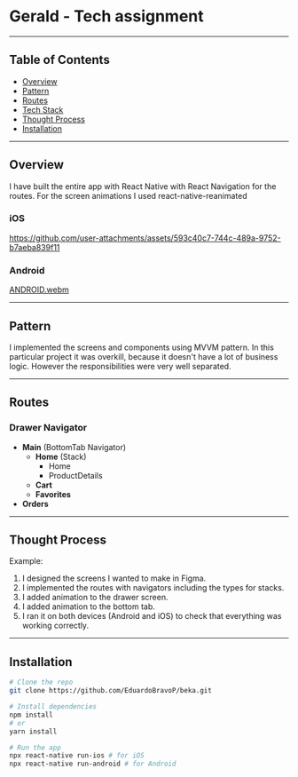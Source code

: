 # Gerald - Tech assignment

---

## Table of Contents
- [Overview](#overview)
- [Pattern](#Pattern)
- [Routes](#Routes)
- [Tech Stack](#tech-stack)
- [Thought Process](#Thought-Process)
- [Installation](#installation)

---

## Overview
I have built the entire app with React Native with React Navigation for the routes.
For the screen animations I used react-native-reanimated

### iOS
https://github.com/user-attachments/assets/593c40c7-744c-489a-9752-b7aeba839f11

### Android
[ANDROID.webm](https://github.com/user-attachments/assets/5cdccf9b-1c86-4784-92bc-1f47342bd273)

---

## Pattern
I implemented the screens and components using MVVM pattern. In this particular project it was overkill, because it doesn't have a lot of business logic.
However the responsibilities were very well separated.

---

## Routes
### Drawer Navigator
- **Main** (BottomTab Navigator)
  - **Home** (Stack)
    - Home
    - ProductDetails
  - **Cart**
  - **Favorites**
- **Orders**

---

## Thought Process
Example:  
1. I designed the screens I wanted to make in Figma.
2. I implemented the routes with navigators including the types for stacks.
3. I added animation to the drawer screen.
4. I added animation to the bottom tab.
5. I ran it on both devices (Android and iOS) to check that everything was working correctly.

---

## Installation
```bash
# Clone the repo
git clone https://github.com/EduardoBravoP/beka.git

# Install dependencies
npm install
# or
yarn install

# Run the app
npx react-native run-ios # for iOS
npx react-native run-android # for Android
